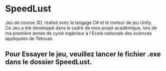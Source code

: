 # SpeedLust
Jeu de course 3D, réalisé avec le langage C# et le moteur de jeu Unity.<br>
Ce Jeu a été developpé dans le cadre de mon projet académique, lors de ma première année de cycle ingénieur à l'École nationale des sciences appliquées de Tétouan.

## Pour Essayer le jeu, veuillez lancer le fichier .exe dans le dossier SpeedLust.
